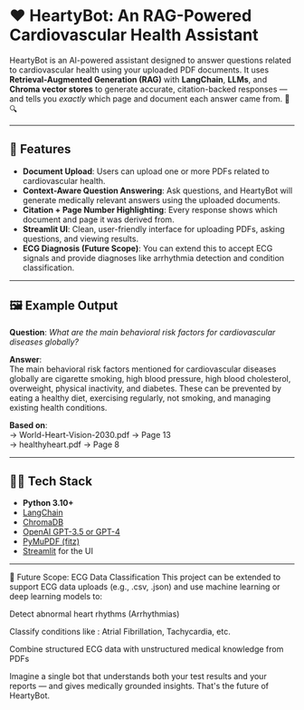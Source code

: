 # ❤️ HeartyBot: An RAG-Powered Cardiovascular Health Assistant

HeartyBot is an AI-powered assistant designed to answer questions related to cardiovascular health using your uploaded PDF documents. It uses **Retrieval-Augmented Generation (RAG)** with **LangChain**, **LLMs**, and **Chroma vector stores** to generate accurate, citation-backed responses — and tells you *exactly* which page and document each answer came from. 📄🔍

---

## 🚀 Features

-  **Document Upload**: Users can upload one or more PDFs related to cardiovascular health.
-  **Context-Aware Question Answering**: Ask questions, and HeartyBot will generate medically relevant answers using the uploaded documents.
-  **Citation + Page Number Highlighting**: Every response shows which document and page it was derived from.
-  **Streamlit UI**: Clean, user-friendly interface for uploading PDFs, asking questions, and viewing results.
-  **ECG Diagnosis (Future Scope)**: You can extend this to accept ECG signals and provide diagnoses like arrhythmia detection and condition classification.

---

## 🖼️ Example Output

**Question**: *What are the main behavioral risk factors for cardiovascular diseases globally?*

**Answer**:  
The main behavioral risk factors mentioned for cardiovascular diseases globally are cigarette smoking, high blood pressure, high blood cholesterol, overweight, physical inactivity, and diabetes. These can be prevented by eating a healthy diet, exercising regularly, not smoking, and managing existing health conditions.

**Based on**:  
→ World-Heart-Vision-2030.pdf → Page 13  
→ healthyheart.pdf → Page 8

---

## 🧑‍💻 Tech Stack

- **Python 3.10+**
- [LangChain](https://www.langchain.com/)
- [ChromaDB](https://www.trychroma.com/)
- [OpenAI GPT-3.5 or GPT-4](https://platform.openai.com/)
- [PyMuPDF (fitz)](https://pymupdf.readthedocs.io/)
- [Streamlit](https://streamlit.io/) for the UI

---

🧠 Future Scope: ECG Data Classification
This project can be extended to support ECG data uploads (e.g., .csv, .json) and use machine learning or deep learning models to:

Detect abnormal heart rhythms (Arrhythmias)

Classify conditions like : Atrial Fibrillation, Tachycardia, etc.

Combine structured ECG data with unstructured medical knowledge from PDFs

Imagine a single bot that understands both your test results and your reports — and gives medically grounded insights. That's the future of HeartyBot.
